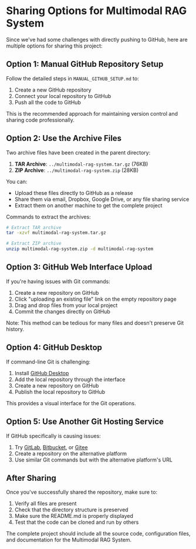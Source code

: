 # Sharing Options for Multimodal RAG System

Since we've had some challenges with directly pushing to GitHub, here are multiple options for sharing this project:

## Option 1: Manual GitHub Repository Setup

Follow the detailed steps in `MANUAL_GITHUB_SETUP.md` to:
1. Create a new GitHub repository
2. Connect your local repository to GitHub
3. Push all the code to GitHub

This is the recommended approach for maintaining version control and sharing code professionally.

## Option 2: Use the Archive Files

Two archive files have been created in the parent directory:

1. **TAR Archive**: `../multimodal-rag-system.tar.gz` (76KB)
2. **ZIP Archive**: `../multimodal-rag-system.zip` (28KB)

You can:
- Upload these files directly to GitHub as a release
- Share them via email, Dropbox, Google Drive, or any file sharing service
- Extract them on another machine to get the complete project

Commands to extract the archives:

```bash
# Extract TAR archive
tar -xzvf multimodal-rag-system.tar.gz

# Extract ZIP archive
unzip multimodal-rag-system.zip -d multimodal-rag-system
```

## Option 3: GitHub Web Interface Upload

If you're having issues with Git commands:

1. Create a new repository on GitHub
2. Click "uploading an existing file" link on the empty repository page
3. Drag and drop files from your local project
4. Commit the changes directly on GitHub

Note: This method can be tedious for many files and doesn't preserve Git history.

## Option 4: GitHub Desktop

If command-line Git is challenging:

1. Install [GitHub Desktop](https://desktop.github.com/)
2. Add the local repository through the interface
3. Create a new repository on GitHub
4. Publish the local repository to GitHub

This provides a visual interface for the Git operations.

## Option 5: Use Another Git Hosting Service

If GitHub specifically is causing issues:

1. Try [GitLab](https://gitlab.com/), [Bitbucket](https://bitbucket.org/), or [Gitee](https://gitee.com/)
2. Create a repository on the alternative platform
3. Use similar Git commands but with the alternative platform's URL

## After Sharing

Once you've successfully shared the repository, make sure to:

1. Verify all files are present
2. Check that the directory structure is preserved
3. Make sure the README.md is properly displayed
4. Test that the code can be cloned and run by others

The complete project should include all the source code, configuration files, and documentation for the Multimodal RAG System. 